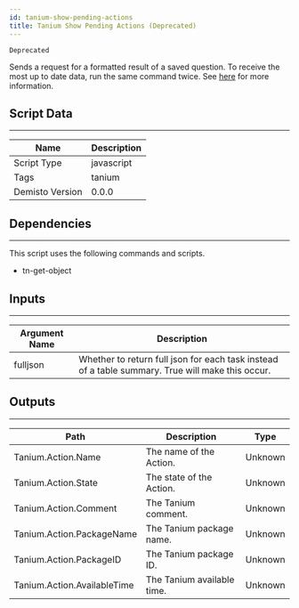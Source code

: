 ```yaml
---
id: tanium-show-pending-actions
title: Tanium Show Pending Actions (Deprecated)
---
```


`Deprecated`

Sends a request for a formatted result of a saved question. To receive the most up to date data, run the same command twice. See [here](https://kb.tanium.com/SOAP) for more information.

## Script Data
---

| **Name** | **Description** |
| --- | --- |
| Script Type | javascript |
| Tags | tanium |
| Demisto Version | 0.0.0 |

## Dependencies
---
This script uses the following commands and scripts.
* tn-get-object

## Inputs
---

| **Argument Name** | **Description** |
| --- | --- |
| fulljson | Whether to return full json for each task instead of a table summary. True will make this occur. |

## Outputs
---

| **Path** | **Description** | **Type** |
| --- | --- | --- |
| Tanium.Action.Name | The name of the Action. | Unknown |
| Tanium.Action.State | The state of the Action. | Unknown |
| Tanium.Action.Comment | The Tanium comment. | Unknown |
| Tanium.Action.PackageName | The Tanium package name. | Unknown |
| Tanium.Action.PackageID | The Tanium package ID. | Unknown |
| Tanium.Action.AvailableTime | The Tanium available time. | Unknown |
